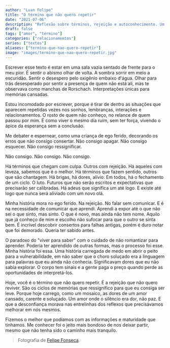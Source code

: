 ```yaml
---
author: "Luan Felipe"
title: "O término que não quero repetir"
date: "2021-07-06"
description: "Reflexão sobre términos, rejeição e autoconhecimento. Um relato pessoal sobre a dor de um relacionamento passado e a jornada de aprendizado e crescimento emocional."
draft: false
tags: ["amor", "término"]
categories: ["relacionamentos"]
series: ["textos"]
aliases: ["termino-que-nao-quero-repetir"]
image: "images/termino-que-nao-quero-repetir.jpg"
---
```


Escrever esse texto é estar em uma sala vazia sentado de frente para o meu pior. É sentir o abismo olhar de volta. A sombra sorrir em meio a escuridão. Sentir o desespero pelo oxigênio embaixo d'água. Olhar para trás desesperado por sentir a presença de quem não está ali, mas te observava como manchas de Rorschach. Interpretações únicas para memórias cansadas.

Estou incomodado por escrever, porque é tirar de dentro as situações que aparecem repetidas vezes nos sonhos, lembranças, interações e relacionamentos. O rosto de quem não conheço, no relance de quem passou por mim. É como viver o mesmo dia ruim, sem ter força, vivendo o ápice da esperança sem a conclusão.

Me debater e espernear, como uma criança de ego ferido, decorando os erros que não consigo consertar. Não consigo apagar. Não consigo esquecer. Não consigo ressignificar.

Não consigo. Não consigo. Não consigo.

Há términos que chegam com culpa. Outros com rejeição. Há aqueles com leveza, sabemos que é o melhor. Há términos que fazem sentido, outros que são chantagem. Há brigas, há dores, alívio. Em todos, há o fechamento de um ciclo. O luto. Futuros que não serão escritos e expectativas que precisarão ser calibradas. Há adeus que significa um até logo. E existe até logo que nunca será aliviado com um novo olá.

Minha história mora no ego ferido. Na rejeição. No falar sem comunicar. E é na necessidade de comunicar que aprendi. Aprendi a expor até o que não sei o que sinto, mas sinto. O que é novo, mas ainda não tem nome. Aquilo que já conheço de mim e escolho não sufocar para que o outro se sinta bem. É incrível descobrir consertos para falhas antigas, porém é duro notar que foi demorado. Queria ter sabido antes.

O paradoxo do "viver para saber" com o cuidado de não romantizar para aprender. Poderia ter aprendido de outras formas, mas o processo foi esse. Minha história foi essa. Uma história carregada de medo em abrir o peito para a vulnerabilidade, em não saber que o choro soluçado era a linguagem para palavras que eu ainda não conhecia. Significavam dores que eu não sabia explorar. O corpo tem sinais e a gente paga o preço quando perde as oportunidades de interpretá-los.

Hoje, você é o término que não quero repetir. É a rejeição que não quero reviver. São os ciclos de memórias que ressignifico para que eu consiga ser leve. Porque hoje carrego, como um mosaico, as dores de um amor cansado, carente e soluçado. Um amor onde o silêncio era dor, não paz. E que a desconfiança morava nas entrelinhas dos reflexos que precisávamos melhorar em nós mesmos.

Fizemos o melhor que podíamos com as informações e maturidade que tínhamos. Me conhecer foi o jeito mais bondoso de nos deixar partir, mesmo que não tenha sido o caminho mais tranquilo.

> Fotografia de [Felipe Fonseca](https://www.flickr.com/photos/felipefonseca/2850669239/).
